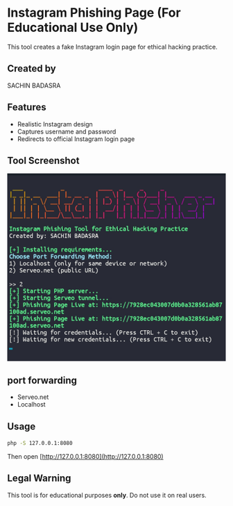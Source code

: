 # Instagram Phishing Page (For Educational Use Only)

This tool creates a fake Instagram login page for ethical hacking practice.

## Created by 
SACHIN BADASRA

## Features
- Realistic Instagram design
- Captures username and password
- Redirects to official Instagram login page

## Tool Screenshot 
![Instagram Phishing Tool](screenshot.png)


## port forwarding 
- Serveo.net
- Localhost 


## Usage

```bash
php -S 127.0.0.1:8080
```

Then open [http://127.0.0.1:8080](http://127.0.0.1:8080)

## Legal Warning
This tool is for educational purposes **only**. Do not use it on real users.
